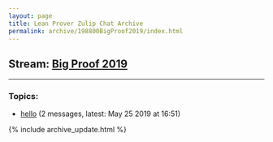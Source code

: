 ```yaml
---
layout: page
title: Lean Prover Zulip Chat Archive
permalink: archive/198800BigProof2019/index.html
---
```


## Stream: [Big Proof 2019](https://leanprover-community.github.io/archive/198800BigProof2019/index.html)

---

### Topics:

* [hello](47413hello.html) (2 messages, latest: May 25 2019 at 16:51)


{% include archive_update.html %}